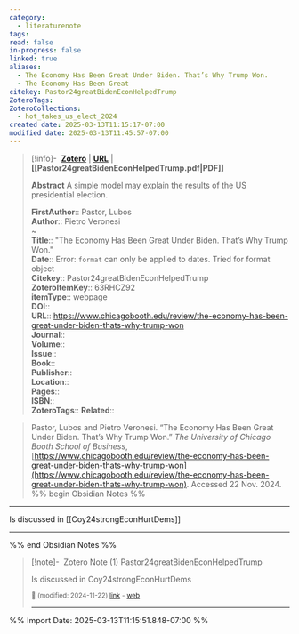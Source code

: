 ```yaml
---
category:
  - literaturenote
tags: 
read: false
in-progress: false
linked: true
aliases:
  - The Economy Has Been Great Under Biden. That’s Why Trump Won.
  - The Economy Has Been Great
citekey: Pastor24greatBidenEconHelpedTrump
ZoteroTags: 
ZoteroCollections:
  - hot_takes_us_elect_2024
created date: 2025-03-13T11:15:17-07:00
modified date: 2025-03-13T11:45:57-07:00
---
```


> [!info]- &nbsp;[**Zotero**](zotero://select/library/items/63RHCZ92)   | [**URL**](https://www.chicagobooth.edu/review/the-economy-has-been-great-under-biden-thats-why-trump-won) | **[[Pastor24greatBidenEconHelpedTrump.pdf|PDF]]**
>
> 
> **Abstract**
> A simple model may explain the results of the US presidential election.
> 
> 
> **FirstAuthor**:: Pastor, Lubos  
> **Author**:: Pietro Veronesi  
~    
> **Title**:: "The Economy Has Been Great Under Biden. That’s Why Trump Won."  
> **Date**:: Error: `format` can only be applied to dates. Tried for format object  
> **Citekey**:: Pastor24greatBidenEconHelpedTrump  
> **ZoteroItemKey**:: 63RHCZ92  
> **itemType**:: webpage  
> **DOI**::   
> **URL**:: https://www.chicagobooth.edu/review/the-economy-has-been-great-under-biden-thats-why-trump-won  
> **Journal**::   
> **Volume**::   
> **Issue**::   
> **Book**::   
> **Publisher**::   
> **Location**::    
> **Pages**::   
> **ISBN**::   
> **ZoteroTags**:: 
> **Related**:: 

> Pastor, Lubos and Pietro Veronesi. “The Economy Has Been Great Under Biden. That’s Why Trump Won.” _The University of Chicago Booth School of Business_, [https://www.chicagobooth.edu/review/the-economy-has-been-great-under-biden-thats-why-trump-won](https://www.chicagobooth.edu/review/the-economy-has-been-great-under-biden-thats-why-trump-won). Accessed 22 Nov. 2024.
%% begin Obsidian Notes %%
___

Is discussed in [[Coy24strongEconHurtDems]]

___
%% end Obsidian Notes %%

> [!note]- &nbsp;Zotero Note (1)
> Pastor24greatBidenEconHelpedTrump
> 
> Is discussed in Coy24strongEconHurtDems
> 
> <small>📝️ (modified: 2024-11-22) [link](zotero://select/library/items/TCVB5UVC) - [web](http://zotero.org/users/60638/items/TCVB5UVC)</small>
>  
> ---



%% Import Date: 2025-03-13T11:15:51.848-07:00 %%

